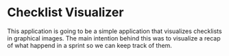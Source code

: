 # Checklist Visualizer

This application is going to be a simple application that visualizes checklists
in graphical images. The main intention behind this was to visualize a recap of
what happend in a sprint so we can keep track of them.
